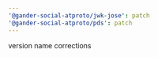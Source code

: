 ```yaml
---
'@gander-social-atproto/jwk-jose': patch
'@gander-social-atproto/pds': patch
---
```


version name corrections
